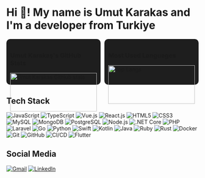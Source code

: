 # Hi 👋! My name is Umut Karakas and I'm a developer from Turkiye

<div style="display: flex; gap: 10px;">
   <div style="flex: 1; background-color: #1e1e1e; padding: 10px; border-radius: 10px;">
       <h3>Umut Karakaş's GitHub Stats</h3>
       <img src="https://github-readme-stats.vercel.app/api?username=umutkarakas34&show_icons=true&theme=radical" alt="Umut Karakas GitHub stats" style="width: 100%;"/>
   </div>
   <div style="flex: 1; background-color: #1e1e1e; padding: 10px; border-radius: 10px;">
       <h3>Most Used Languages</h3>
       <img src="https://github-readme-stats.vercel.app/api/top-langs/?username=umutkarakas34&layout=compact&theme=radical" alt="Top Langs" style="width: 100%;"/>
   </div>
</div>

## Tech Stack
![JavaScript](https://img.shields.io/badge/JavaScript-333333?style=for-the-badge&logo=javascript)
![TypeScript](https://img.shields.io/badge/TypeScript-333333?style=for-the-badge&logo=typescript)
![Vue.js](https://img.shields.io/badge/Vue.js-333333?style=for-the-badge&logo=vue.js)
![React.js](https://img.shields.io/badge/React.js-333333?style=for-the-badge&logo=react)
![HTML5](https://img.shields.io/badge/HTML5-333333?style=for-the-badge&logo=html5)
![CSS3](https://img.shields.io/badge/CSS3-333333?style=for-the-badge&logo=css3)
![MySQL](https://img.shields.io/badge/MySQL-333333?style=for-the-badge&logo=mysql)
![MongoDB](https://img.shields.io/badge/MongoDB-333333?style=for-the-badge&logo=mongodb)
![PostgreSQL](https://img.shields.io/badge/PostgreSQL-333333?style=for-the-badge&logo=postgresql)
![Node.js](https://img.shields.io/badge/Node.js-333333?style=for-the-badge&logo=node.js)
![.NET Core](https://img.shields.io/badge/.NET_Core-333333?style=for-the-badge&logo=.net)
![PHP](https://img.shields.io/badge/PHP-333333?style=for-the-badge&logo=php)
![Laravel](https://img.shields.io/badge/Laravel-333333?style=for-the-badge&logo=laravel)
![Go](https://img.shields.io/badge/Go-333333?style=for-the-badge&logo=go)
![Python](https://img.shields.io/badge/Python-333333?style=for-the-badge&logo=python)
![Swift](https://img.shields.io/badge/Swift-333333?style=for-the-badge&logo=swift)
![Kotlin](https://img.shields.io/badge/Kotlin-333333?style=for-the-badge&logo=kotlin)
![Java](https://img.shields.io/badge/Java-333333?style=for-the-badge&logo=java)
![Ruby](https://img.shields.io/badge/Ruby-333333?style=for-the-badge&logo=ruby)
![Rust](https://img.shields.io/badge/Rust-333333?style=for-the-badge&logo=rust)
![Docker](https://img.shields.io/badge/Docker-333333?style=for-the-badge&logo=docker)
![Git](https://img.shields.io/badge/Git-333333?style=for-the-badge&logo=git)
![GitHub](https://img.shields.io/badge/GitHub-333333?style=for-the-badge&logo=github)
![CI/CD](https://img.shields.io/badge/CI/CD-333333?style=for-the-badge&logo=githubactions)
![Flutter](https://img.shields.io/badge/Flutter-333333?style=for-the-badge&logo=flutter)

## Social Media
[![Gmail](https://img.shields.io/badge/Gmail-D14836?style=for-the-badge&logo=gmail&logoColor=white)](mailto:umutkarakas.uk@gmail.com)
[![LinkedIn](https://img.shields.io/badge/LinkedIn-0077B5?style=for-the-badge&logo=linkedin&logoColor=white)](https://linkedin.com/in/umutkarakas)
